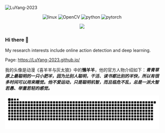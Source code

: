 <p align="left"> <img src="https://komarev.com/ghpvc/?username=LuYang-2023" alt="LuYang-2023" /> </p>
<p align="center">
  <img src="https://www.vectorlogo.zone/logos/linux/linux-icon.svg" alt="linux" width="40" height="40"/>
  <img src="https://www.vectorlogo.zone/logos/opencv/opencv-icon.svg" alt="OpenCV" width="40" height="40"/>
  <img src="https://www.vectorlogo.zone/logos/python/python-icon.svg" alt="python" width="40" height="40"/>
  <img src="https://www.vectorlogo.zone/logos/pytorch/pytorch-icon.svg" alt="pytorch" width="40" height="40"/> 
</p>
<div align="center"> <img height="160px" src="https://github-readme-stats.vercel.app/api?username=LuYang-2023&hide_title=true&hide_border=true&show_icons=trueline_height=21&text_color=000&icon_color=000&bg_color=0,ea6161,ffc64d,fffc4d,52fa5a&theme=graywhite" /> </div>

### Hi there 👋

My research interests include online action detection and deep learning.

Page: https://LuYang-2023.github.io/


我的头像是动漫《喜羊羊与灰太狼》中的**懒羊羊**，他的官方人物介绍如下：***青青草原上最聪明的一只小肥羊，因为比别人聪明，干活、读书都比别的羊快，所以有很多时间可以用来睡觉。他不爱运动，只是聪明机智，而且临危不乱，总是一派大智若愚、举重若轻的感觉。***


![](https://raw.githubusercontent.com/LuYang-2023/LuYang-2023/output/github-contribution-grid-snake.svg)




<!--
**LuYang-2023/LuYang-2023** is a ✨ _special_ ✨ repository because its `README.md` (this file) appears on your GitHub profile.

Here are some ideas to get you started:

- 🔭 I’m currently working on ...
- 🌱 I’m currently learning ...
- 👯 I’m looking to collaborate on ...
- 🤔 I’m looking for help with ...
- 💬 Ask me about ...
- 📫 How to reach me: ...
- 😄 Pronouns: ...
- ⚡ Fun fact: ...
-->
